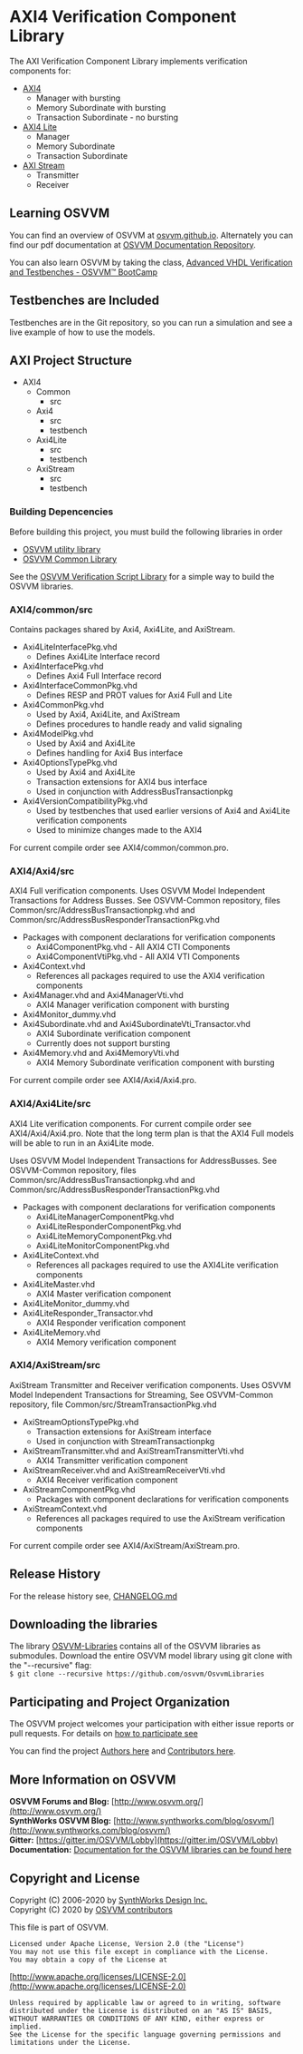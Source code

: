 # AXI4 Verification Component Library
The AXI Verification Component Library implements
verification components for:  
  - [AXI4](https://github.com/osvvm/AXI4#readme)
    - Manager with bursting
    - Memory Subordinate with bursting
    - Transaction Subordinate - no bursting
  - [AXI4 Lite](https://github.com/osvvm/AXI4#readme)
    - Manager
    - Memory Subordinate
    - Transaction Subordinate 
  - [AXI Stream](https://github.com/osvvm/AXI4#readme)
    - Transmitter
    - Receiver


## Learning OSVVM
You can find an overview of OSVVM at [osvvm.github.io](https://osvvm.github.io).
Alternately you can find our pdf documentation at 
[OSVVM Documentation Repository](https://github.com/OSVVM/Documentation#readme).

You can also learn OSVVM by taking the class, [Advanced VHDL Verification and Testbenches - OSVVM&trade; BootCamp](https://synthworks.com/vhdl_testbench_verification.htm)

## Testbenches are Included 

Testbenches are in the Git repository, so you can 
run a simulation and see a live example 
of how to use the models.

## AXI Project Structure
   * AXI4
      * Common
         * src
      * Axi4
         * src
         * testbench
      * Axi4Lite
         * src
         * testbench
      * AxiStream
         * src
         * testbench
         
### Building Depencencies
Before building this project, you must build the following libraries in order
   * [OSVVM utility library](https://github.com/osvvm/osvvm#readme) 
   * [OSVVM Common Library](https://github.com/osvvm/OSVVM-Common#readme)   

See the [OSVVM Verification Script Library](https://github.com/osvvm/OSVVM-Scripts#readme) 
for a simple way to build the OSVVM libraries.

### AXI4/common/src
Contains packages shared by Axi4, Axi4Lite, and AxiStream.
   * Axi4LiteInterfacePkg.vhd
      * Defines Axi4Lite Interface record
   * Axi4InterfacePkg.vhd
      * Defines Axi4 Full Interface record
   * Axi4InterfaceCommonPkg.vhd
      * Defines RESP and PROT values for Axi4 Full and Lite
   * Axi4CommonPkg.vhd
      * Used by Axi4, Axi4Lite, and AxiStream
      * Defines procedures to handle ready and valid signaling 
   * Axi4ModelPkg.vhd
      * Used by Axi4 and Axi4Lite
      * Defines handling for Axi4 Bus interface
   * Axi4OptionsTypePkg.vhd
      * Used by Axi4 and Axi4Lite
      * Transaction extensions for AXI4 bus interface
      * Used in conjunction with AddressBusTransactionpkg 
   * Axi4VersionCompatibilityPkg.vhd
      * Used by testbenches that used earlier versions of Axi4 and Axi4Lite verification components
      * Used to minimize changes made to the AXI4

For current compile order see AXI4/common/common.pro.

### AXI4/Axi4/src
AXI4 Full verification components.
Uses OSVVM Model Independent Transactions for Address Busses.
See OSVVM-Common repository, files
Common/src/AddressBusTransactionpkg.vhd and 
Common/src/AddressBusResponderTransactionPkg.vhd

   * Packages with component declarations for verification components
      * Axi4ComponentPkg.vhd - All AXI4 CTI Components
      * Axi4ComponentVtiPkg.vhd - All AXI4 VTI Components
   * Axi4Context.vhd
      * References all packages required to use the AXI4 verification components
   * Axi4Manager.vhd and Axi4ManagerVti.vhd
      * AXI4 Manager verification component with bursting
   * Axi4Monitor_dummy.vhd
   * Axi4Subordinate.vhd and Axi4SubordinateVti_Transactor.vhd
      * AXI4 Subordinate verification component
      * Currently does not support bursting
   * Axi4Memory.vhd and Axi4MemoryVti.vhd
      * AXI4 Memory Subordinate verification component with bursting

For current compile order see AXI4/Axi4/Axi4.pro.

### AXI4/Axi4Lite/src 
AXI4 Lite verification components.
For current compile order see AXI4/Axi4/Axi4.pro.
Note that the long term plan is that the AXI4 Full models
will be able to run in an Axi4Lite mode.   

Uses OSVVM Model Independent Transactions for AddressBusses.
See OSVVM-Common repository, files Common/src/AddressBusTransactionpkg.vhd and 
Common/src/AddressBusResponderTransactionPkg.vhd

   * Packages with component declarations for verification components
      * Axi4LiteManagerComponentPkg.vhd
      * Axi4LiteResponderComponentPkg.vhd
      * Axi4LiteMemoryComponentPkg.vhd
      * Axi4LiteMonitorComponentPkg.vhd
   * Axi4LiteContext.vhd
      * References all packages required to use the AXI4Lite verification components
   * Axi4LiteMaster.vhd
      * AXI4 Master verification component
   * Axi4LiteMonitor_dummy.vhd
   * Axi4LiteResponder_Transactor.vhd
      * AXI4 Responder verification component
   * Axi4LiteMemory.vhd
      * AXI4 Memory verification component

### AXI4/AxiStream/src 
AxiStream Transmitter and Receiver verification components. 
Uses OSVVM Model Independent Transactions for Streaming,
See OSVVM-Common repository, file Common/src/StreamTransactionPkg.vhd

   * AxiStreamOptionsTypePkg.vhd
      * Transaction extensions for AxiStream interface
      * Used in conjunction with StreamTransactionpkg 
   * AxiStreamTransmitter.vhd and AxiStreamTransmitterVti.vhd
      * AXI4 Transmitter verification component
   * AxiStreamReceiver.vhd and AxiStreamReceiverVti.vhd
      * AXI4 Receiver verification component
   * AxiStreamComponentPkg.vhd
      * Packages with component declarations for verification components
   * AxiStreamContext.vhd
      * References all packages required to use the AxiStream verification components

For current compile order see AXI4/AxiStream/AxiStream.pro.

## Release History
For the release history see, [CHANGELOG.md](CHANGELOG.md)

## Downloading the libraries

The library [OSVVM-Libraries](https://github.com/osvvm/OsvvmLibraries) 
contains all of the OSVVM libraries as submodules.
Download the entire OSVVM model library using git clone with the "--recursive" flag:  
        `$ git clone --recursive https://github.com/osvvm/OsvvmLibraries`

## Participating and Project Organization 

The OSVVM project welcomes your participation with either 
issue reports or pull requests.
For details on [how to participate see](https://opensource.ieee.org/osvvm/OsvvmLibraries/-/blob/master/CONTRIBUTING.md)

You can find the project [Authors here](AUTHORS.md) and
[Contributors here](CONTRIBUTORS.md).

## More Information on OSVVM

**OSVVM Forums and Blog:**     [http://www.osvvm.org/](http://www.osvvm.org/)   
**SynthWorks OSVVM Blog:** [http://www.synthworks.com/blog/osvvm/](http://www.synthworks.com/blog/osvvm/)    
**Gitter:** [https://gitter.im/OSVVM/Lobby](https://gitter.im/OSVVM/Lobby)  
**Documentation:** [Documentation for the OSVVM libraries can be found here](https://github.com/OSVVM/Documentation)

## Copyright and License
Copyright (C) 2006-2020 by [SynthWorks Design Inc.](http://www.synthworks.com/)   
Copyright (C) 2020 by [OSVVM contributors](CONTRIBUTOR.md)   

This file is part of OSVVM.

    Licensed under Apache License, Version 2.0 (the "License")
    You may not use this file except in compliance with the License.
    You may obtain a copy of the License at

  [http://www.apache.org/licenses/LICENSE-2.0](http://www.apache.org/licenses/LICENSE-2.0)

    Unless required by applicable law or agreed to in writing, software
    distributed under the License is distributed on an "AS IS" BASIS,
    WITHOUT WARRANTIES OR CONDITIONS OF ANY KIND, either express or implied.
    See the License for the specific language governing permissions and
    limitations under the License.

